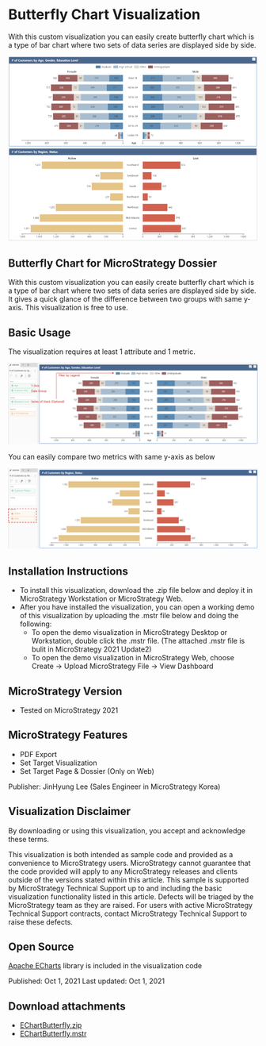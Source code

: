 # Butterfly Chart Visualization

With this custom visualization you can easily create butterfly chart which is a type of bar chart where two sets of data series are displayed side by side. 

![butterfly-chart](./images/butterfly-chart.jfif)

## Butterfly Chart for MicroStrategy Dossier
With this custom visualization you can easily create butterfly chart which is a type of bar chart where two sets of data series are displayed side by side. 
It gives a quick glance of the difference between two groups with same y-axis.
This visualization is free to use.

## Basic Usage
The visualization requires at least 1 attribute and 1 metric.

![butterfly-chart-basic-usage](./images/butterfly-chart-basic-usage.jfif)

You can easily compare two metrics with same y-axis as below

![butterfly-chart-compare](./images/butterfly-chart-compare.jfif)

## Installation Instructions
- To install this visualization, download the .zip file below and deploy it in MicroStrategy Workstation or MicroStrategy Web.
- After you have installed the visualization, you can open a working demo of this visualization by uploading the .mstr file below and doing the following:
  - To open the demo visualization in MicroStrategy Desktop or Workstation, double click the .mstr file. (The attached .mstr file is bulit in MicroStrategy 2021 Update2)
  - To open the demo visualization in MicroStrategy Web, choose Create -> Upload MicroStrategy File -> View Dashboard

## MicroStrategy Version
- Tested on MicroStrategy 2021

## MicroStrategy Features
- PDF Export
- Set Target Visualization
- Set Target Page & Dossier (Only on Web)

Publisher: JinHyung Lee (Sales Engineer in MicroStrategy Korea)

## Visualization Disclaimer
By downloading or using this visualization, you accept and acknowledge these terms.

This visualization is both intended as sample code and provided as a convenience to MicroStrategy users. MicroStrategy cannot guarantee that the code provided will apply to any MicroStrategy releases and clients outside of the versions stated within this article. This sample is supported by MicroStrategy Technical Support up to and including the basic visualization functionality listed in this article. Defects will be triaged by the MicroStrategy team as they are raised. For users with active MicroStrategy Technical Support contracts, contact MicroStrategy Technical Support to raise these defects.

## Open Source
[Apache ECharts](https://echarts.apache.org/en/index.html) library is included in the visualization code 

Published: Oct 1, 2021
Last updated: Oct 1, 2021

## Download attachments
- [EChartButterfly.zip](https://github.com/PrezSeah/galleryres/raw/main/Microstrategy/butterfly-chart-visualization/attachments/EChartButterfly.zip)
- [EChartButterfly.mstr](https://github.com/PrezSeah/galleryres/raw/main/Microstrategy/butterfly-chart-visualization/attachments/EChartButterfly.mstr)